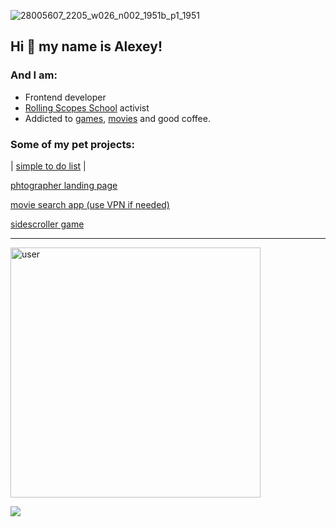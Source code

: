 
![28005607_2205_w026_n002_1951b_p1_1951](https://user-images.githubusercontent.com/72075841/212312220-3097c061-8c9f-4970-aa79-fe67cdd5b6c3.jpeg)

## Hi 👋 my name is **Alexey**!

### And I am:

- Frontend developer
- [Rolling Scopes School](https://rs.school/) activist  
- Addicted to [games](https://rolling-scopes-school.github.io/turn2river-JSFEPRESCHOOL/js-random-game/), [movies](https://rolling-scopes-school.github.io/turn2river-JSFEPRESCHOOL/js-movie-app/) and good coffee.


### Some of my pet projects:

| [simple to do list](https://turn2river.github.io/legendary-carnival/) |

[phtographer landing page](https://turn2river.github.io/photographer-portfolio-landing/)

[movie search app (use VPN if needed)](https://turn2river.github.io/movie-search-app/)

[sidescroller game](https://rolling-scopes-school.github.io/turn2river-JSFEPRESCHOOL/js-random-game/)


---

<img src="https://user-images.githubusercontent.com/72075841/212335840-3e807600-6092-4e6a-867e-df7b2d6f34f7.gif" alt="user" width="400"/>

![](https://www.codewars.com/users/turn2river/badges//large)



<!--
**turn2river/turn2river** is a ✨ _special_ ✨ repository because its `README.md` (this file) appears on your GitHub profile.

Here are some ideas to get you started:

- 🔭 I’m currently working on ...
- 🌱 I’m currently learning ...
- 👯 I’m looking to collaborate on ...
- 🤔 I’m looking for help with ...
- 💬 Ask me about ...
- 📫 How to reach me: ...
- 😄 Pronouns: ...
- ⚡ Fun fact: ...
-->
